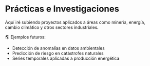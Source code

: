# Prácticas e Investigaciones

Aquí iré subiendo proyectos aplicados a áreas como minería, energía, cambio climático y otros sectores industriales.

🌎 Ejemplos futuros:
- Detección de anomalías en datos ambientales
- Predicción de riesgo en catástrofes naturales
- Series temporales aplicadas a producción energética

